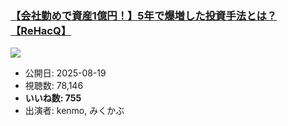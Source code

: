 ### [【会社勤めで資産1億円！】5年で爆増した投資手法とは？【ReHacQ】](https://www.youtube.com/watch?v=NDrXVeO7IbE)
[![](https://img.youtube.com/vi/NDrXVeO7IbE/sddefault.jpg)](https://www.youtube.com/watch?v=NDrXVeO7IbE)
-   公開日: 2025-08-19
-   視聴数: 78,146
-   **いいね数: 755**
-   出演者: kenmo, みくかぶ

